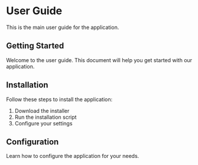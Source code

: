 # User Guide

This is the main user guide for the application.

## Getting Started

Welcome to the user guide. This document will help you get started with our application.

## Installation

Follow these steps to install the application:

1. Download the installer
2. Run the installation script
3. Configure your settings

## Configuration

Learn how to configure the application for your needs.